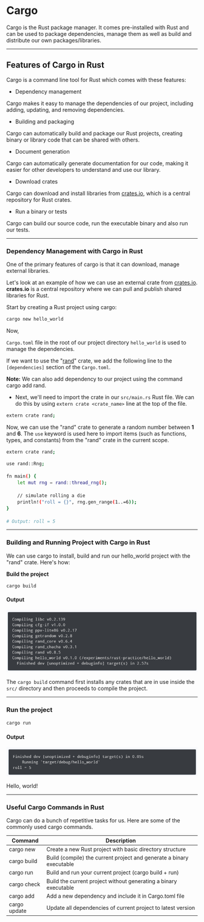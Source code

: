 # Cargo

Cargo is the Rust package manager. It comes pre-installed with Rust and can be used to package dependencies, manage them as well as build and distribute our own packages/libraries.

____

## Features of Cargo in Rust

Cargo is a command line tool for Rust which comes with these features:

- Dependency management

Cargo makes it easy to manage the dependencies of our project, including adding, updating, and removing dependencies.

- Building and packaging

Cargo can automatically build and package our Rust projects, creating binary or library code that can be shared with others.

- Document generation

Cargo can automatically generate documentation for our code, making it easier for other developers to understand and use our library.

- Download crates

Cargo can download and install libraries from [crates.io](https://crates.io/), which is a central repository for Rust crates.

- Run a binary or tests

Cargo can build our source code, run the executable binary and also run our tests.

____

### Dependency Management with Cargo in Rust

One of the primary features of cargo is that it can download, manage external libraries.

Let's look at an example of how we can use an external crate from [crates.io](https://crates.io/). **crates.io** is a central repository where we can pull and publish shared libraries for Rust.

Start by creating a Rust project using cargo:

```bash
cargo new hello_world
```

Now,

`Cargo.toml` file in the root of our project directory `hello_world` is used to manage the dependencies.

If we want to use the "[rand](https://crates.io/crates/rand)" crate, we add the following line to the `[dependencies]` section of the `Cargo.toml`.

**Note:** We can also add dependency to our project using the command cargo add rand.

- Next, we'll need to import the crate in our `src/main.rs` Rust file. We can do this by using `extern crate <crate_name>` line at the top of the file.

```bash
extern crate rand;
```

Now, we can use the "rand" crate to generate a random number between **1** and **6**. The `use` keyword is used here to import items (such as functions, types, and constants) from the "rand" crate in the current scope.

```bash
extern crate rand;
```

```bash
use rand::Rng;

fn main() {
    let mut rng = rand::thread_rng();

    // simulate rolling a die
    println!("roll = {}", rng.gen_range(1..=6));
}

# Output: roll = 5
```
____

### Building and Running Project with Cargo in Rust

We can use cargo to install, build and run our hello_world project with the "rand" crate. Here's how:

**Build the project**

```bash
cargo build
```

#### Output

![Image of Output of building crate](image.png)

The `cargo build` command first installs any crates that are in use inside the `src/` directory and then proceeds to compile the project.

____

### Run the project

```bash
cargo run
```

#### Output

![Screenshot of Output](image-1.png)

Hello, world!

____

### Useful Cargo Commands in Rust

Cargo can do a bunch of repetitive tasks for us. Here are some of the commonly used cargo commands.

|Command    |	Description           |
|-----------|-------------------------|
|cargo new  |	Create a new Rust project with basic directory structure |
|cargo build|	Build (compile) the current project and generate a binary executable |
|cargo run	|Build and run your current project (cargo build + run) |
|cargo check|	Build the current project without generating a binary executable |
|cargo add|	Add a new dependency and include it in Cargo.toml file |
|cargo update|	Update all dependencies of current project to latest version |
